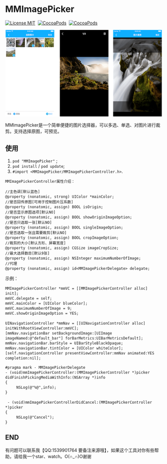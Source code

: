 # MMImagePicker

[![License MIT](https://img.shields.io/badge/license-MIT-green.svg?style=flat)](https://raw.githubusercontent.com/dexianyinjiu/MMImagePicker/master/LICENSE)&nbsp;
[![CocoaPods](http://img.shields.io/cocoapods/v/MMImagePicker.svg?style=flat)](http://cocoapods.org/pods/MMImagePicker)&nbsp;
[![CocoaPods](http://img.shields.io/cocoapods/p/MMImagePicker.svg?style=flat)](http://cocoapods.org/pods/MMImagePicker)&nbsp;

![MMImagePicker](MMImagePicker.png)

MMImagePicker是一个简单便捷的图片选择器，可以多选、单选、对图片进行裁剪。支持选择原图，可预览。


## 使用

1. `pod "MMImagePicker"` ;
2. `pod install` / `pod update`;
3. `#import <MMImagePicker/MMImagePickerController.h>`.

```objc
MMImagePickerController属性介绍：
   
//主色调[默认蓝色]
@property (nonatomic, strong) UIColor *mainColor;
//是否回传原图[可用于控制图片压系数]
@property (nonatomic, assign) BOOL isOrigin;
//是否显示原图选项[默认NO]
@property (nonatomic, assign) BOOL showOriginImageOption;
//是否只选取一张[默认NO]
@property (nonatomic, assign) BOOL singleImageOption;
//是否选取一张且需要裁剪[默认NO]
@property (nonatomic, assign) BOOL cropImageOption;
//裁剪的大小[默认方形、屏幕宽度]
@property (nonatomic, assign) CGSize imageCropSize;
//最大选择数目[默认9张]
@property (nonatomic, assign) NSInteger maximumNumberOfImage;
//代理
@property (nonatomic, assign) id<MMImagePickerDelegate> delegate;
```

  
示例：

```objc
MMImagePickerController *mmVC = [[MMImagePickerController alloc] init];
mmVC.delegate = self;   
mmVC.mainColor = [UIColor blueColor];  
mmVC.maximumNumberOfImage = 9; 
mmVC.showOriginImageOption = YES;

UINavigationController *mmNav = [[UINavigationController alloc] initWithRootViewController:mmVC];
[mmNav.navigationBar setBackgroundImage:[UIImage imageNamed:@"default_bar"] forBarMetrics:UIBarMetricsDefault];
mmNav.navigationBar.barStyle = UIBarStyleBlackOpaque;
mmNav.navigationBar.tintColor = [UIColor whiteColor];
[self.navigationController presentViewController:mmNav animated:YES completion:nil];
```
```objc
#pragma mark - MMImagePickerDelegate
- (void)mmImagePickerController:(MMImagePickerController *)picker didFinishPickingMediaWithInfo:(NSArray *)info
{
     NSLog(@"%@",info);
}

 - (void)mmImagePickerControllerDidCancel:(MMImagePickerController *)picker
{
     NSLog(@"Cancel");
}
```

## END

有问题可以联系我【QQ:1539901764 要备注来源哦】，如果这个工具对你有些帮助，请给我一个star、watch。O(∩_∩)O谢谢


